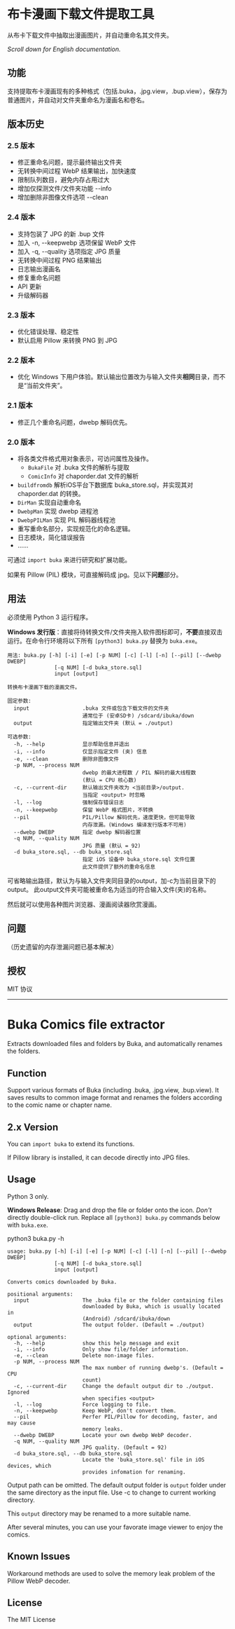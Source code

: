 布卡漫画下载文件提取工具
========================
从布卡下载文件中抽取出漫画图片，并自动重命名其文件夹。

_Scroll down for English documentation._

## 功能
支持提取布卡漫画现有的多种格式（包括.buka，.jpg.view，.bup.view），保存为普通图片，并自动对文件夹重命名为漫画名和卷名。

## 版本历史
### 2.5 版本
* 修正重命名问题，提示最终输出文件夹
* 无转换中间过程 WebP 结果输出，加快速度
* 限制队列数目，避免内存占用过大
* 增加仅探测文件/文件夹功能 --info
* 增加删除非图像文件选项 --clean

### 2.4 版本
* 支持包装了 JPG 的新 .bup 文件
* 加入 -n, --keepwebp 选项保留 WebP 文件
* 加入 -q, --quality 选项指定 JPG 质量
* 无转换中间过程 PNG 结果输出
* 日志输出漫画名
* 修复重命名问题
* API 更新
* 升级解码器

### 2.3 版本
* 优化错误处理、稳定性
* 默认启用 Pillow 来转换 PNG 到 JPG

### 2.2 版本
* 优化 Windows 下用户体验。默认输出位置改为与输入文件夹**相同**目录，而不是“当前文件夹”。

### 2.1 版本
* 修正几个重命名问题，dwebp 解码优先。

### 2.0 版本
* 将各类文件格式用对象表示，可访问属性及操作。
  * `BukaFile` 对 .buka 文件的解析与提取
  * `ComicInfo` 对 chaporder.dat 文件的解析
* `buildfromdb` 解析iOS平台下数据库 buka_store.sql，并实现其对 chaporder.dat 的转换。
* `DirMan` 实现自动重命名
* `DwebpMan` 实现 dwebp 进程池
* `DwebpPILMan` 实现 PIL 解码器线程池
* 重写重命名部分，实现规范化的命名逻辑。
* 日志模块，简化错误报告
* ……

可通过 `import buka` 来进行研究和扩展功能。

如果有 Pillow (PIL) 模块，可直接解码成 jpg。见以下**问题**部分。

## 用法

必须使用 Python 3 运行程序。

**Windows 发行版**：直接将待转换文件/文件夹拖入软件图标即可，**不要**直接双击运行。在命令行环境将以下所有 `[python3] buka.py` 替换为 `buka.exe`。

```
用法: buka.py [-h] [-i] [-e] [-p NUM] [-c] [-l] [-n] [--pil] [--dwebp DWEBP]
               [-q NUM] [-d buka_store.sql]
               input [output]

转换布卡漫画下载的漫画文件。

固定参数:
  input                 .buka 文件或包含下载文件的文件夹
                        通常位于 (安卓SD卡) /sdcard/ibuka/down
  output                指定输出文件夹 (默认 = ./output)

可选参数:
  -h, --help            显示帮助信息并退出
  -i, --info            仅显示指定文件 (夹) 信息
  -e, --clean           删除非图像文件
  -p NUM, --process NUM
                        dwebp 的最大进程数 / PIL 解码的最大线程数
                        (默认 = CPU 核心数)
  -c, --current-dir     默认输出文件夹改为 <当前目录>/output.
                        当指定 <output> 时忽略
  -l, --log             强制保存错误日志
  -n, --keepwebp        保留 WebP 格式图片，不转换
  --pil                 PIL/Pillow 解码优先，速度更快，但可能导致
                        内存泄漏。(Windows 编译发行版本不可用)
  --dwebp DWEBP         指定 dwebp 解码器位置
  -q NUM, --quality NUM
                        JPG 质量 (默认 = 92)
  -d buka_store.sql, --db buka_store.sql
                        指定 iOS 设备中 buka_store.sql 文件位置
                        此文件提供了额外的重命名信息
```

可省略输出路径，默认为与输入文件夹同目录的output，加-c为当前目录下的output。
此output文件夹可能被重命名为适当的符合输入文件(夹)的名称。

然后就可以使用各种图片浏览器、漫画阅读器欣赏漫画。

## 问题
（历史遗留的内存泄漏问题已基本解决）

## 授权

MIT 协议

--------------------

Buka Comics file extractor
===========================

Extracts downloaded files and folders by Buka, and automatically renames the folders.

## Function
Support various formats of Buka (including .buka, .jpg.view, .bup.view). It saves results to common image format and renames the folders according to the comic name or chapter name.

## 2.x Version
You can `import buka` to extend its functions.

If Pillow library is installed, it can decode directly into JPG files.

## Usage

Python 3 only.

**Windows Release**: Drag and drop the file or folder onto the icon. *Don't* directly double-click run. Replace all `[python3] buka.py` commands below with `buka.exe`.

python3 buka.py -h
```
usage: buka.py [-h] [-i] [-e] [-p NUM] [-c] [-l] [-n] [--pil] [--dwebp DWEBP]
               [-q NUM] [-d buka_store.sql]
               input [output]

Converts comics downloaded by Buka.

positional arguments:
  input                 The .buka file or the folder containing files
                        downloaded by Buka, which is usually located in
                        (Android) /sdcard/ibuka/down
  output                The output folder. (Default = ./output)

optional arguments:
  -h, --help            show this help message and exit
  -i, --info            Only show file/folder information.
  -e, --clean           Delete non-image files.
  -p NUM, --process NUM
                        The max number of running dwebp's. (Default = CPU
                        count)
  -c, --current-dir     Change the default output dir to ./output. Ignored
                        when specifies <output>
  -l, --log             Force logging to file.
  -n, --keepwebp        Keep WebP, don't convert them.
  --pil                 Perfer PIL/Pillow for decoding, faster, and may cause
                        memory leaks.
  --dwebp DWEBP         Locate your own dwebp WebP decoder.
  -q NUM, --quality NUM
                        JPG quality. (Default = 92)
  -d buka_store.sql, --db buka_store.sql
                        Locate the 'buka_store.sql' file in iOS devices, which
                        provides infomation for renaming.
```

Output path can be omitted. The default output folder is `output` folder under the same directory as the input file. Use -c to change to current working directory.

This `output` directory may be renamed to a more suitable name.

After several minutes, you can use your favorate image viewer to enjoy the comics.

## Known Issues
Workaround methods are used to solve the memory leak problem of the Pillow WebP decoder.

## License
The MIT License

